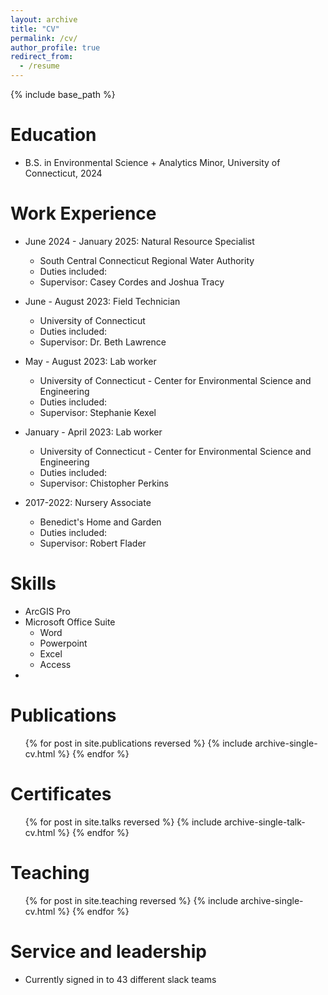 ```yaml
---
layout: archive
title: "CV"
permalink: /cv/
author_profile: true
redirect_from:
  - /resume
---
```


{% include base_path %}

Education
======
* B.S. in Environmental Science + Analytics Minor, University of Connecticut, 2024

Work Experience
======
* June 2024 - January 2025: Natural Resource Specialist
  * South Central Connecticut Regional Water Authority
  * Duties included: 
  * Supervisor: Casey Cordes and Joshua Tracy
    
* June - August 2023: Field Technician
  * University of Connecticut
  * Duties included: 
  * Supervisor: Dr. Beth Lawrence

* May - August 2023: Lab worker
  * University of Connecticut - Center for Environmental Science and Engineering
  * Duties included: 
  * Supervisor: Stephanie Kexel

* January - April 2023: Lab worker
  * University of Connecticut - Center for Environmental Science and Engineering
  * Duties included: 
  * Supervisor: Chistopher Perkins

* 2017-2022: Nursery Associate
  * Benedict's Home and Garden
  * Duties included: 
  * Supervisor: Robert Flader
  
Skills
======
* ArcGIS Pro
* Microsoft Office Suite
  * Word
  * Powerpoint
  * Excel
  * Access
* 

Publications
======
  <ul>{% for post in site.publications reversed %}
    {% include archive-single-cv.html %}
  {% endfor %}</ul>
  
Certificates
======
  <ul>{% for post in site.talks reversed %}
    {% include archive-single-talk-cv.html  %}
  {% endfor %}</ul>
  
Teaching
======
  <ul>{% for post in site.teaching reversed %}
    {% include archive-single-cv.html %}
  {% endfor %}</ul>
  
Service and leadership
======
* Currently signed in to 43 different slack teams
